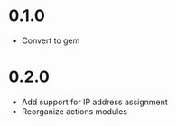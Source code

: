 # 0.1.0
* Convert to gem

# 0.2.0
* Add support for IP address assignment
* Reorganize actions modules

